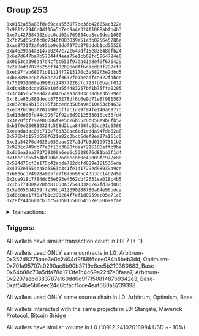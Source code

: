 ## Group 253

```0xf1b0d5cc6abe2fa491ec8a1c2039a261ff284fb0
0x0152a56a88fda69caa553977de36b42605ac322a
0x981fc2946c4df16a5b7ed9a4e3f4f1088abfb4b3
0xe7c427884902dac0ed03d769684ea8ce0dea1080
0x7b25d65c6fc0c7346f003039a51e3b025645286e
0xae873172afe85be9e2ddf973d879dddb1cd56526
0xa4629aa4a314700247c72c647df15e83648efb24
0x6e7d647ba7b5704444eee75e1cb62fc5864724e0
0x0053ca396aa7d4cfec653f97da41a8ef0f676429
0x2a0ad3787d5256f3482096adff6caed83f297cf3
0xeb97fab68071d81114f7913170c3a582f3e2dbd5
0xb088962c8b758ac27f3637fe1beadfca322fabee
0x751931600ad998b124877226dfc723fb6badf012
0xdca8bbdcda959a10fa554483257bf1b75ffa0205
0x3c14505c988d27504c6caa3d103c38d8e3b589ed
0xf8ca85b881decb8755278df6b6e9d71e8f981587
0x037c89ab162195f3bcedc350ba9a610e53cb4632
0xed87bb963f702a900bffac1ce9f94fe140a6877d
0xd18d006fd44c996f2f92e6d9212533018cc36fd4
0x3e20fbf797e00386f9e5c26b5520b058e9b8fb52
0xb1f0e230819324c598d2bca8458fc03ce91e6506
0xeaadadac0dc710e76b330ae6cd1edda94fde62a6
0x576b4b157d656f621e82c3bcb5def8ea27a161c0
0xc3b34276d4625e639eac927a1d7b3d01997311b2
0x923cc749db77e3f13b3690fdaaf215108affc9ba
0xdd6ea2ea773739209a6ee6c5328676d81ba3f1d4
0x36ec1e55f54bf90bd26d0ecd60e49009fc972e80
0x524d75cf3a175c42abda782dcfd889e181536ede
0x4392e3554ea5a5563c341fe141729ed98939a9ce
0x6806cd74928a9e5fe7f8756995c43b3dc14b2d9a
0x2ca918c7f84dc65e693e4362cbf2631ea018c4b5
0x1b577400a728bd81063a3754133a0247fd32d003
0x5a0050d4259ffe59bc412390288780a64e96bdca
0xd8c08a17f0a7b1c290264f7ef1d0959ec05a71c8
0x28f244b601cb3bc570b81650664552e56069efae
```
<details>
<summary>Transactions:</summary>

Hashes: 

Wallet: 0xf1b0d5cc6abe2fa491ec8a1c2039a261ff284fb0

       Hash: 0x924a51666be0f55bd7b1b1fae77b9d751a0bb465bf28d1840109a59d64269f4c
         - source chain: Arbitrum
         - destination chain: Optimism
         - project: Stargate
         - contract: 0x352d8275aae3e0c2404d9f68f6cee084b5beb3dd
         - value USD: 2796.649510345
       Hash: 0x821784b3782c16b779dc08a2ade53d5b675be43d517dc5b7aad5edcab25c89cf
         - source chain: Arbitrum
         - destination chain: Optimism
         - project: Stargate
         - contract: 0x352d8275aae3e0c2404d9f68f6cee084b5beb3dd
         - value USD: 3.680958611
       Hash: 0xe8ab1cfb8c218d4896165e610db583512f24f6e2528d7fa1323015911a19b3ea
         - source chain: Optimism
         - destination chain: Arbitrum
         - project: Stargate
         - contract: 0x701a95707a0290ac8b90b3719e8ee5b210360883
         - value USD: 2794.886917375
       Hash: 0x8f42ab91ba4cb85868f1b43e54b9d2145c072dea60546cc037af8701ca52975e
         - source chain: Base
         - destination chain: zkSync Era Mainnet
         - project: Maverick Protocol
         - contract: 0x64b88c73a5dfa78d1713fe1b4c69a22d7e0faaa7
       Hash: 0x04e99d125e0cd780573e55f85830178a734ba945a6fcf5daf5399f3e8e9e6777
         - source chain: Arbitrum
         - destination chain: Base
         - project: Stargate
         - contract: 0x352d8275aae3e0c2404d9f68f6cee084b5beb3dd
         - value USD: 2658.107218039
       Hash: 0xeb75806266202e15655c83d1cf037f30c99cf2be028c808a2809ced376939a2b
         - source chain: Arbitrum
         - destination chain: Avalanche
         - project: Bitcoin Bridge
         - contract: 0x2297aebd383787a160dd0d9f71508148769342e3
         - value USD: 0.08135237994
       Hash: 0x160399e6dccf9bb44738f127e9bb9a474c2f840082aa96404e081b0bde9f95a9
         - source chain: Base
         - destination chain: Arbitrum
         - project: Stargate
         - contract: 0xaf54be5b6eec24d6bfacf1cce4eaf680a8239398
         - value USD: 2658.83506344
Wallet: 0x0152a56a88fda69caa553977de36b42605ac322a

       Hash:0xe914894be4bf6998868a64f10722b98e2d84a097bd88e950d78d3e3f81fcfc6b
         - source chain: Arbitrum
         - destination chain: Optimism
         - project: Stargate
         - contract: 0x352d8275aae3e0c2404d9f68f6cee084b5beb3dd
         - value USD: 2794.698827515
       Hash:0x51a8c5fc9cebc432a8acfa927c0376e0fc36854009b327f67d1d0045abbe75c5
         - source chain: Arbitrum
         - destination chain: Optimism
         - project: Stargate
         - contract: 0x352d8275aae3e0c2404d9f68f6cee084b5beb3dd
         - value USD: 3.680958069
       Hash:0x8a833abc8cf011f1e400bebec57273716a26fd0c1bdcb72418cf5a9539525a23
         - source chain: Optimism
         - destination chain: Arbitrum
         - project: Stargate
         - contract: 0x701a95707a0290ac8b90b3719e8ee5b210360883
         - value USD: 2793.022009921
       Hash:0xd81c3dc2f669a94b7dff547865358909d7391968cc2349865d1b5ed1db78df93
         - source chain: Base
         - destination chain: zkSync Era Mainnet
         - project: Maverick Protocol
         - contract: 0x64b88c73a5dfa78d1713fe1b4c69a22d7e0faaa7
       Hash:0xcd8cf029aa3940f0c089f6d94c608a79b967b525031d88a1e544b17602643f78
         - source chain: Arbitrum
         - destination chain: Base
         - project: Stargate
         - contract: 0x352d8275aae3e0c2404d9f68f6cee084b5beb3dd
         - value USD: 2678.883688286
       Hash:0xeecc48ab1a2a700afeddf1b613dd23b511aa76a3fd63a6220871422b8d0650f5
         - source chain: Arbitrum
         - destination chain: Avalanche
         - project: Bitcoin Bridge
         - contract: 0x2297aebd383787a160dd0d9f71508148769342e3
         - value USD: 0.08135237994
       Hash:0x440c0ad426e9f6a9f8b69053178c384a82c1fab3d1137da5962ee8051c7a32a9
         - source chain: Base
         - destination chain: Arbitrum
         - project: Stargate
         - contract: 0xaf54be5b6eec24d6bfacf1cce4eaf680a8239398
         - value USD: 2679.592956497
Wallet: 0x981fc2946c4df16a5b7ed9a4e3f4f1088abfb4b3

       Hash:0x665df13f6fe28e7c5224ac213e6a545a329e9edcd0e8e5d0e405b7fdcad089ca
         - source chain: Arbitrum
         - destination chain: Optimism
         - project: Stargate
         - contract: 0x352d8275aae3e0c2404d9f68f6cee084b5beb3dd
         - value USD: 2796.629362431
       Hash:0x106236dc623f14a11d80bd654fe25a851e99d2d7383d3831e97ce2f0f9f8d5a1
         - source chain: Arbitrum
         - destination chain: Optimism
         - project: Stargate
         - contract: 0x352d8275aae3e0c2404d9f68f6cee084b5beb3dd
         - value USD: 3.680958679
       Hash:0xfdf852bcd29d7cf3755261b3b29f627aa6b5448f8b94b349c113a32e30d619c3
         - source chain: Optimism
         - destination chain: Arbitrum
         - project: Stargate
         - contract: 0x701a95707a0290ac8b90b3719e8ee5b210360883
         - value USD: 2794.86678246
       Hash:0x390cce3fad581ef9bcb83f8fbc4f5f80064b3aaf75da96749793837c6c9f12b4
         - source chain: Base
         - destination chain: zkSync Era Mainnet
         - project: Maverick Protocol
         - contract: 0x64b88c73a5dfa78d1713fe1b4c69a22d7e0faaa7
       Hash:0xf7968cbfe9d728ae58dd45de6cd70d2194762e5812b0d634ca666d4557bc4ad1
         - source chain: Arbitrum
         - destination chain: Base
         - project: Stargate
         - contract: 0x352d8275aae3e0c2404d9f68f6cee084b5beb3dd
         - value USD: 2689.922941203
       Hash:0x63db7e69e07ed59a35d092b034a58725d7a7a1ff53368969db7142f15de66ea3
         - source chain: Arbitrum
         - destination chain: Avalanche
         - project: Bitcoin Bridge
         - contract: 0x2297aebd383787a160dd0d9f71508148769342e3
         - value USD: 0.08135237994
       Hash:0x63f3ffea24108340af45feb945d409e384b848fee0420a90cd10f80c59b92089
         - source chain: Base
         - destination chain: Arbitrum
         - project: Stargate
         - contract: 0xaf54be5b6eec24d6bfacf1cce4eaf680a8239398
         - value USD: 2690.622286748
Wallet: 0xe7c427884902dac0ed03d769684ea8ce0dea1080

       Hash:0x3e32d2ec2914ffef3687ae840130a38dd1b606f298d4613c14430fd64df204de
         - source chain: Arbitrum
         - destination chain: Optimism
         - project: Stargate
         - contract: 0x352d8275aae3e0c2404d9f68f6cee084b5beb3dd
         - value USD: 2771.214012693
       Hash:0xf618414852a00830e54ba58d06e319fe485848545a634acfd51167251a9d60d1
         - source chain: Arbitrum
         - destination chain: Optimism
         - project: Stargate
         - contract: 0x352d8275aae3e0c2404d9f68f6cee084b5beb3dd
         - value USD: 3.680957126
       Hash:0x8b3f10e8c3e149a6bacbd667421ffbc1fd9f33a2240e3cad0ae99026f363752f
         - source chain: Optimism
         - destination chain: Arbitrum
         - project: Stargate
         - contract: 0x701a95707a0290ac8b90b3719e8ee5b210360883
         - value USD: 2769.467296867
       Hash:0x87ff9f68959a5bfe7e5017e098743f0c7cb6e52258f50569caf21fa028ff7fc7
         - source chain: Base
         - destination chain: zkSync Era Mainnet
         - project: Maverick Protocol
         - contract: 0x64b88c73a5dfa78d1713fe1b4c69a22d7e0faaa7
       Hash:0xb4ab4a568e375071d90d7177db1e350bee74aa0ec83bcbe5fd984844bb4d1b88
         - source chain: Arbitrum
         - destination chain: Base
         - project: Stargate
         - contract: 0x352d8275aae3e0c2404d9f68f6cee084b5beb3dd
         - value USD: 2647.723287994
       Hash:0x167852c7452458a6e28b582381b23cddf1fb69f33cf268ac53bb5cb4e910188e
         - source chain: Arbitrum
         - destination chain: Avalanche
         - project: Bitcoin Bridge
         - contract: 0x2297aebd383787a160dd0d9f71508148769342e3
         - value USD: 0.08135237994
       Hash:0x5c93a6ae790d46cec328316d78de0c7996b35645a4c9b5ef6b9a6f8ef5ae1270
         - source chain: Base
         - destination chain: Arbitrum
         - project: Stargate
         - contract: 0xaf54be5b6eec24d6bfacf1cce4eaf680a8239398
         - value USD: 2648.460463214
Wallet: 0x7b25d65c6fc0c7346f003039a51e3b025645286e

       Hash:0x15017288fd27e5b5c1068ad04999d81789acea4efdf60eac460750c4aae69cbb
         - source chain: Arbitrum
         - destination chain: Optimism
         - project: Stargate
         - contract: 0x352d8275aae3e0c2404d9f68f6cee084b5beb3dd
         - value USD: 2825.206041727
       Hash:0x342759aed71db5e48f2b798c54db6ed0a4aed99be0a1d00c5c6218e09d1ca3e5
         - source chain: Arbitrum
         - destination chain: Optimism
         - project: Stargate
         - contract: 0x352d8275aae3e0c2404d9f68f6cee084b5beb3dd
         - value USD: 3.680958543
       Hash:0x51ec5e934e0e83215652c881c109b5722845529caf71328189a0a301cea97b50
         - source chain: Optimism
         - destination chain: Arbitrum
         - project: Stargate
         - contract: 0x701a95707a0290ac8b90b3719e8ee5b210360883
         - value USD: 2823.510919119
       Hash:0xee2335034a31a58e9066e906a9f16fa6447f3dbf93486fedf5229a32e55c2182
         - source chain: Base
         - destination chain: zkSync Era Mainnet
         - project: Maverick Protocol
         - contract: 0x64b88c73a5dfa78d1713fe1b4c69a22d7e0faaa7
       Hash:0x4f70d7cd4d039a4be4012f06a83c65152343dab75e6de38e12241a192ecb8f5f
         - source chain: Arbitrum
         - destination chain: Base
         - project: Stargate
         - contract: 0x352d8275aae3e0c2404d9f68f6cee084b5beb3dd
         - value USD: 2548.257955572
       Hash:0xbf1da5b42da0db8134046b81f517769156b31e1f4ba5ad25e06aa9bf82c4c48d
         - source chain: Arbitrum
         - destination chain: Avalanche
         - project: Bitcoin Bridge
         - contract: 0x2297aebd383787a160dd0d9f71508148769342e3
         - value USD: 0.08135237994
       Hash:0x375f55d5533104e00370bbcf0966a39bb71f1446a77eb6d3739be92166bbf68a
         - source chain: Base
         - destination chain: Arbitrum
         - project: Stargate
         - contract: 0xaf54be5b6eec24d6bfacf1cce4eaf680a8239398
         - value USD: 2549.084903031
Wallet: 0xae873172afe85be9e2ddf973d879dddb1cd56526

       Hash:0x9d056b83f14e6c6b163049800608db00fec385f95a4c29e746799c17011c7f86
         - source chain: Arbitrum
         - destination chain: Optimism
         - project: Stargate
         - contract: 0x352d8275aae3e0c2404d9f68f6cee084b5beb3dd
         - value USD: 2793.487545821
       Hash:0x0f28f708b380114f8a017f5bb3cc5db9eb78f8e7e2ff323cd456dc7765aecfc9
         - source chain: Arbitrum
         - destination chain: Optimism
         - project: Stargate
         - contract: 0x352d8275aae3e0c2404d9f68f6cee084b5beb3dd
         - value USD: 3.685648856
       Hash:0x254d3fff0d2014a6c377e0d6179d8b67b5c8e5ba7f73f411c07c8bd9cbdb53d7
         - source chain: Optimism
         - destination chain: Arbitrum
         - project: Stargate
         - contract: 0x701a95707a0290ac8b90b3719e8ee5b210360883
         - value USD: 2791.727642706
       Hash:0x4ea948c257852542414b527528a7f4b78efb670d5f4a36995aa905c1a509465e
         - source chain: Base
         - destination chain: Ethereum
         - project: Maverick Protocol
         - contract: 0x64b88c73a5dfa78d1713fe1b4c69a22d7e0faaa7
       Hash:0xadd36220fbb6a7342975a5c3008fba98ba1b7ca5da92f8211f86ed3d1a84a323
         - source chain: Arbitrum
         - destination chain: Base
         - project: Stargate
         - contract: 0x352d8275aae3e0c2404d9f68f6cee084b5beb3dd
         - value USD: 2689.823061575
       Hash:0xa3d551816a94e820f8fc62858ff1f889ecb3ddae29d3b0a8743f77590d231648
         - source chain: Arbitrum
         - destination chain: Avalanche
         - project: Bitcoin Bridge
         - contract: 0x2297aebd383787a160dd0d9f71508148769342e3
         - value USD: 0.08135237994
       Hash:0x7fdea62c97bc498bfd6a663da175e4527ef74ea64358fe9e19ec8301d19b057a
         - source chain: Base
         - destination chain: Arbitrum
         - project: Stargate
         - contract: 0xaf54be5b6eec24d6bfacf1cce4eaf680a8239398
         - value USD: 2690.521906045
Wallet: 0xa4629aa4a314700247c72c647df15e83648efb24

       Hash:0x623aab17b27d40bcc67fe0d951c2ea2f12cea33a12abee480c17ab7d0c249ded
         - source chain: Arbitrum
         - destination chain: Optimism
         - project: Stargate
         - contract: 0x352d8275aae3e0c2404d9f68f6cee084b5beb3dd
         - value USD: 2793.495829375
       Hash:0x52b527c52669961bc4658c6ee3cd1178391b0290a6c0199bad0b5fce3540287b
         - source chain: Arbitrum
         - destination chain: Optimism
         - project: Stargate
         - contract: 0x352d8275aae3e0c2404d9f68f6cee084b5beb3dd
         - value USD: 3.685648856
       Hash:0x73d9dd0374293ec0c6bb268394250b529f6d6739cd4f6825f0d96a7719245995
         - source chain: Optimism
         - destination chain: Arbitrum
         - project: Stargate
         - contract: 0x701a95707a0290ac8b90b3719e8ee5b210360883
         - value USD: 2791.735926259
       Hash:0x9082fed03b7cb5a849fa53db7a20c8c49bea70159304d7ee3456389f33ae2dc6
         - source chain: Base
         - destination chain: zkSync Era Mainnet
         - project: Maverick Protocol
         - contract: 0x64b88c73a5dfa78d1713fe1b4c69a22d7e0faaa7
       Hash:0xffa0f02b49ff08c1d60f5679deea748768d6434079f9051b31dfec4d4f280574
         - source chain: Arbitrum
         - destination chain: Base
         - project: Stargate
         - contract: 0x352d8275aae3e0c2404d9f68f6cee084b5beb3dd
         - value USD: 2658.045279356
       Hash:0xd040994a9ea0547096f86e95bf3c6524004de9ecbf54ed25c8a490a636d969b9
         - source chain: Arbitrum
         - destination chain: Avalanche
         - project: Bitcoin Bridge
         - contract: 0x2297aebd383787a160dd0d9f71508148769342e3
         - value USD: 0.08135237994
       Hash:0xdcf6c71369c5dcb8dd827c5b1e836ba01141917dfe30934a38f0f5f127b1e709
         - source chain: Base
         - destination chain: Arbitrum
         - project: Stargate
         - contract: 0xaf54be5b6eec24d6bfacf1cce4eaf680a8239398
         - value USD: 2658.772768286
Wallet: 0x6e7d647ba7b5704444eee75e1cb62fc5864724e0

       Hash:0x98b1e6f7e7ef55cbd258ebbdb793f31557e3cebe5b122d8392081fd5de63aa03
         - source chain: Arbitrum
         - destination chain: Optimism
         - project: Stargate
         - contract: 0x352d8275aae3e0c2404d9f68f6cee084b5beb3dd
         - value USD: 2768.079179707
       Hash:0x6b9066779b19530a488402aba684683278defe3b6d306615bb3dcf29c0248a02
         - source chain: Arbitrum
         - destination chain: Optimism
         - project: Stargate
         - contract: 0x352d8275aae3e0c2404d9f68f6cee084b5beb3dd
         - value USD: 3.685648856
       Hash:0x4ab15c07112a2a35168e4863deec976d0e5e547a468f36d218cc798a77cd3718
         - source chain: Optimism
         - destination chain: Arbitrum
         - project: Stargate
         - contract: 0x701a95707a0290ac8b90b3719e8ee5b210360883
         - value USD: 2766.335284729
       Hash:0x545f50a3bb1fea0d7b63d7929404eff8f831225579d9659f9451374a01a47619
         - source chain: Base
         - destination chain: Ethereum
         - project: Maverick Protocol
         - contract: 0x64b88c73a5dfa78d1713fe1b4c69a22d7e0faaa7
       Hash:0x73f5afb0bce88184e3d4d7daaef4b174d224e1a08df8adc1483d3b7eb453e35c
         - source chain: Arbitrum
         - destination chain: Base
         - project: Stargate
         - contract: 0x352d8275aae3e0c2404d9f68f6cee084b5beb3dd
         - value USD: 2647.67376107
       Hash:0x54addb9ade121d2d582b8eca6d86b776301410b5e06974ae7f9dfd22e1998dbc
         - source chain: Arbitrum
         - destination chain: Avalanche
         - project: Bitcoin Bridge
         - contract: 0x2297aebd383787a160dd0d9f71508148769342e3
         - value USD: 0.08135237994
       Hash:0xf7b394e2dcb236a107326dc3f97527e414a48b74a540d6d1bb8aae026d37ef0e
         - source chain: Base
         - destination chain: Arbitrum
         - project: Stargate
         - contract: 0xaf54be5b6eec24d6bfacf1cce4eaf680a8239398
         - value USD: 2648.410569053
Wallet: 0x0053ca396aa7d4cfec653f97da41a8ef0f676429

       Hash:0x27faf5b22f009f019b73eb4b9d55398b5fc3b960eb4eb452b1ce29d251a8bc10
         - source chain: Arbitrum
         - destination chain: Optimism
         - project: Stargate
         - contract: 0x352d8275aae3e0c2404d9f68f6cee084b5beb3dd
         - value USD: 2789.934753369
       Hash:0xde8e79836bd22543678897524d176a4df64901bba3405c7d75c1691bd2a14515
         - source chain: Arbitrum
         - destination chain: Optimism
         - project: Stargate
         - contract: 0x352d8275aae3e0c2404d9f68f6cee084b5beb3dd
         - value USD: 3.685648856
       Hash:0x4e7b0dd29223c306155fa8b19ea2ed26dbcbb2eab69c18857346fb750e6fc5f8
         - source chain: Optimism
         - destination chain: Arbitrum
         - project: Stargate
         - contract: 0x701a95707a0290ac8b90b3719e8ee5b210360883
         - value USD: 2788.177094133
       Hash:0xb09c14cc89718f1c08e3701e859074e2e34abaa70116c3a3ea7c6a4c27751dd7
         - source chain: Base
         - destination chain: Ethereum
         - project: Maverick Protocol
         - contract: 0x64b88c73a5dfa78d1713fe1b4c69a22d7e0faaa7
       Hash:0x8d14dfa44f437c06c86c8b189e1167eea6bd5d4675b11c7c9012afd709f42f3b
         - source chain: Arbitrum
         - destination chain: Base
         - project: Stargate
         - contract: 0x352d8275aae3e0c2404d9f68f6cee084b5beb3dd
         - value USD: 2678.797007162
       Hash:0x0243851f76581353a6f9bf5d74eb8a7c7e7f585bb78343646cfa0b4963214694
         - source chain: Arbitrum
         - destination chain: Avalanche
         - project: Bitcoin Bridge
         - contract: 0x2297aebd383787a160dd0d9f71508148769342e3
         - value USD: 0.08135237994
       Hash:0xfa1a8fc2aa600d1bd928a898981b8cad002e02082ae8b89e352badbbf1d69f39
         - source chain: Base
         - destination chain: Arbitrum
         - project: Stargate
         - contract: 0xaf54be5b6eec24d6bfacf1cce4eaf680a8239398
         - value USD: 2679.505851351
Wallet: 0x2a0ad3787d5256f3482096adff6caed83f297cf3

       Hash:0x5a49aa91ca373d8fab777e89f011951996ffaf51358224a0a1dd1d568e9319a6
         - source chain: Arbitrum
         - destination chain: Optimism
         - project: Stargate
         - contract: 0x352d8275aae3e0c2404d9f68f6cee084b5beb3dd
         - value USD: 2820.368943518
       Hash:0x26572f2c81166f02fd8f08ef7ef60cc813b03eff854ec15cfde16556745078cf
         - source chain: Arbitrum
         - destination chain: Optimism
         - project: Stargate
         - contract: 0x352d8275aae3e0c2404d9f68f6cee084b5beb3dd
         - value USD: 3.685648856
       Hash:0xf0958a7fb6e10f71bd6a83a949138bee58ce2d981b2bac62d993d8d36ca58376
         - source chain: Optimism
         - destination chain: Arbitrum
         - project: Stargate
         - contract: 0x701a95707a0290ac8b90b3719e8ee5b210360883
         - value USD: 2818.676722753
       Hash:0x3896969a79ab5e5b65f62b3b7fc0d195dbe814da778597da1d7cb92777c550f4
         - source chain: Base
         - destination chain: zkSync Era Mainnet
         - project: Maverick Protocol
         - contract: 0x64b88c73a5dfa78d1713fe1b4c69a22d7e0faaa7
       Hash:0xb14efbcbf0dfeebc3ee47a965cd64687c907e3f66ed46572be747e6c32c9763e
         - source chain: Arbitrum
         - destination chain: Base
         - project: Stargate
         - contract: 0x352d8275aae3e0c2404d9f68f6cee084b5beb3dd
         - value USD: 2548.327719668
       Hash:0xaa957a3664ce814872c5ff34b8318949410fa1c4e0d8fcce535a0833fff9c712
         - source chain: Arbitrum
         - destination chain: Avalanche
         - project: Bitcoin Bridge
         - contract: 0x2297aebd383787a160dd0d9f71508148769342e3
         - value USD: 0.08135237994
       Hash:0x80c8100e3fa22a2e3da96737b1ea5ccf86fe83599c6895d5dd5a989892a87af4
         - source chain: Base
         - destination chain: Arbitrum
         - project: Stargate
         - contract: 0xaf54be5b6eec24d6bfacf1cce4eaf680a8239398
         - value USD: 2549.154178685
Wallet: 0xeb97fab68071d81114f7913170c3a582f3e2dbd5

       Hash:0x62a3a3f2d66df7c69819457c63f3b2760fb5af789852ef3a528afc74d32ccf1c
         - source chain: Arbitrum
         - destination chain: Optimism
         - project: Stargate
         - contract: 0x352d8275aae3e0c2404d9f68f6cee084b5beb3dd
         - value USD: 2789.893898572
       Hash:0xee016053e8f404794b46ae91016af1de5c9fcb8b5e55d5d8d81bdb2687086de1
         - source chain: Arbitrum
         - destination chain: Optimism
         - project: Stargate
         - contract: 0x352d8275aae3e0c2404d9f68f6cee084b5beb3dd
         - value USD: 3.685272233
       Hash:0xa6346d816d10fcb01df03e7375c4a588142a477efe57648493b2c5384e8bd746
         - source chain: Optimism
         - destination chain: Arbitrum
         - project: Stargate
         - contract: 0x701a95707a0290ac8b90b3719e8ee5b210360883
         - value USD: 2788.219962822
       Hash:0xd88441883c9cef59970381d905b702f9e54db28d8c80bd6c4d398f14d3e81672
         - source chain: Base
         - destination chain: zkSync Era Mainnet
         - project: Maverick Protocol
         - contract: 0x64b88c73a5dfa78d1713fe1b4c69a22d7e0faaa7
       Hash:0xaa6a8aae2270eed7be4cd6635e8b0aa5ae79966d48ed1f4f5e71e1e2cd5bebc9
         - source chain: Arbitrum
         - destination chain: Base
         - project: Stargate
         - contract: 0x352d8275aae3e0c2404d9f68f6cee084b5beb3dd
         - value USD: 2657.983003354
       Hash:0x02f5f0a32e1e143202acfa445e9583aff28075c57058ac9b7b635271a41d5531
         - source chain: Arbitrum
         - destination chain: Avalanche
         - project: Bitcoin Bridge
         - contract: 0x2297aebd383787a160dd0d9f71508148769342e3
         - value USD: 0.08135237994
       Hash:0xde58df5a29946f86b400d61043add9af3ee483b91c78e9acc401f389b398968c
         - source chain: Base
         - destination chain: Arbitrum
         - project: Stargate
         - contract: 0xaf54be5b6eec24d6bfacf1cce4eaf680a8239398
         - value USD: 2658.709252345
Wallet: 0xb088962c8b758ac27f3637fe1beadfca322fabee

       Hash:0x0c247ecce6f24a2e013a839500127d49406c90cf8dd976bccaf1d3466e0fba5d
         - source chain: Arbitrum
         - destination chain: Optimism
         - project: Stargate
         - contract: 0x352d8275aae3e0c2404d9f68f6cee084b5beb3dd
         - value USD: 2786.327400859
       Hash:0x52798bac0b14815ab0c598dfba2ddb84521ef4c408a2c4241b503bd2313c2f0c
         - source chain: Arbitrum
         - destination chain: Optimism
         - project: Stargate
         - contract: 0x352d8275aae3e0c2404d9f68f6cee084b5beb3dd
         - value USD: 3.685222933
       Hash:0x0694e86b15a16fc734aad79df8c78cec3fea9325fc4d2a4dd97a06dd891a6a97
         - source chain: Optimism
         - destination chain: Arbitrum
         - project: Stargate
         - contract: 0x701a95707a0290ac8b90b3719e8ee5b210360883
         - value USD: 2784.655605993
       Hash:0x6a403976a813123e3ff5c827e4837925bb12ea2305b8303e3ee34c3739582b71
         - source chain: Base
         - destination chain: zkSync Era Mainnet
         - project: Maverick Protocol
         - contract: 0x64b88c73a5dfa78d1713fe1b4c69a22d7e0faaa7
       Hash:0x55cb0cf15d8ef78251c9f5665013a819479f62f449f10491837db19a3430e57f
         - source chain: Arbitrum
         - destination chain: Base
         - project: Stargate
         - contract: 0x352d8275aae3e0c2404d9f68f6cee084b5beb3dd
         - value USD: 2678.70992766
       Hash:0x0e45899ed1e5badbe0d9f3f419adb961565027e288f6718d6e8ca79d728e5553
         - source chain: Arbitrum
         - destination chain: Avalanche
         - project: Bitcoin Bridge
         - contract: 0x2297aebd383787a160dd0d9f71508148769342e3
         - value USD: 0.08135237994
       Hash:0xbf09b5c0d47a7a848ed2b3d3427d33dd6d1f4ae6b819d205e30414a7cddd1509
         - source chain: Base
         - destination chain: Arbitrum
         - project: Stargate
         - contract: 0xaf54be5b6eec24d6bfacf1cce4eaf680a8239398
         - value USD: 2679.417554437
Wallet: 0x751931600ad998b124877226dfc723fb6badf012

       Hash:0xb9ffa427d57b84dca33a7a62ac6340cc2c242808c3d1d4a169b91735a62847f6
         - source chain: Arbitrum
         - destination chain: Optimism
         - project: Stargate
         - contract: 0x352d8275aae3e0c2404d9f68f6cee084b5beb3dd
         - value USD: 2815.106497241
       Hash:0x3a0ff14ea93e1564aea213a533beca657aeeb66f7c0df51d9256d6c96b1e6db8
         - source chain: Arbitrum
         - destination chain: Optimism
         - project: Stargate
         - contract: 0x352d8275aae3e0c2404d9f68f6cee084b5beb3dd
         - value USD: 3.685316548
       Hash:0x1a7979a8cd117f3324a0e9f960eadcceba3bef3c294f0ef44faa7320cd3c5c66
         - source chain: Optimism
         - destination chain: Arbitrum
         - project: Stargate
         - contract: 0x701a95707a0290ac8b90b3719e8ee5b210360883
         - value USD: 2813.332019911
       Hash:0x4b637ffd7ce3915b496a40d4800fe1294420f602e31ff47ea414f7ac4b1f0230
         - source chain: Base
         - destination chain: zkSync Era Mainnet
         - project: Maverick Protocol
         - contract: 0x64b88c73a5dfa78d1713fe1b4c69a22d7e0faaa7
       Hash:0x7e78273c93950fcdc3f4c59b9fe31eb86dc3d27ed9346c168bcd656dff1c7675
         - source chain: Arbitrum
         - destination chain: Base
         - project: Stargate
         - contract: 0x352d8275aae3e0c2404d9f68f6cee084b5beb3dd
         - value USD: 2548.396974282
       Hash:0x4c1e67eca1002cdc613ce13f4d55fe875b1e7ce7f6f62f8f0448c8b58bdc40bb
         - source chain: Arbitrum
         - destination chain: Avalanche
         - project: Bitcoin Bridge
         - contract: 0x2297aebd383787a160dd0d9f71508148769342e3
         - value USD: 0.08135237994
       Hash:0x130e127c7cac54c6929a66d3c2f836b3abe03206519c4f8e85743a694e8a6084
         - source chain: Base
         - destination chain: Arbitrum
         - project: Stargate
         - contract: 0xaf54be5b6eec24d6bfacf1cce4eaf680a8239398
         - value USD: 2549.222088458
Wallet: 0xdca8bbdcda959a10fa554483257bf1b75ffa0205

       Hash:0xc7511a8655f3cd24a125de188dbfe6d43b7042ed7510b3bce2b4c61c044f69ca
         - source chain: Arbitrum
         - destination chain: Optimism
         - project: Stargate
         - contract: 0x352d8275aae3e0c2404d9f68f6cee084b5beb3dd
         - value USD: 2789.895658477
       Hash:0x3658720114c63508abe3227a2a96eed724d7953481d460f75096d64e6058c998
         - source chain: Arbitrum
         - destination chain: Optimism
         - project: Stargate
         - contract: 0x352d8275aae3e0c2404d9f68f6cee084b5beb3dd
         - value USD: 3.685222865
       Hash:0x865dd45946b039b366b7071f688cef0d2c8f5a275dbc2f320ef69198faebf316
         - source chain: Optimism
         - destination chain: Arbitrum
         - project: Stargate
         - contract: 0x701a95707a0290ac8b90b3719e8ee5b210360883
         - value USD: 2788.137155286
       Hash:0xec75f4f66500497d29b1eb509ebe5ffe857fb3357e06df4c96ae63d84be12700
         - source chain: Base
         - destination chain: zkSync Era Mainnet
         - project: Maverick Protocol
         - contract: 0x64b88c73a5dfa78d1713fe1b4c69a22d7e0faaa7
       Hash:0x921a230c1b51ad3a007d141998c7d6f33438db6d6d6e01c316d19d8391f47ab7
         - source chain: Arbitrum
         - destination chain: Base
         - project: Stargate
         - contract: 0x352d8275aae3e0c2404d9f68f6cee084b5beb3dd
         - value USD: 2689.722710499
       Hash:0x8e3cd56b32c8645ec829d47476f7bdff5d429618ab753f44be5d5efc6f835474
         - source chain: Arbitrum
         - destination chain: Avalanche
         - project: Bitcoin Bridge
         - contract: 0x2297aebd383787a160dd0d9f71508148769342e3
         - value USD: 0.08135237994
       Hash:0xa3f6eca0cc580baa55f03ff550887b8882fb252bbbd0582e3b20b41356ffda6d
         - source chain: Base
         - destination chain: Arbitrum
         - project: Stargate
         - contract: 0xaf54be5b6eec24d6bfacf1cce4eaf680a8239398
         - value USD: 2690.420347582
Wallet: 0x3c14505c988d27504c6caa3d103c38d8e3b589ed

       Hash:0x542fa6b8dedfd876ee89628611deaa6c00ace128d822fca90d18f78c0f4e5c52
         - source chain: Arbitrum
         - destination chain: Optimism
         - project: Stargate
         - contract: 0x352d8275aae3e0c2404d9f68f6cee084b5beb3dd
         - value USD: 2764.480164747
       Hash:0x47fbefd4394766c84010f65da3d408ae4444f069cc13d622f670ac97dac7ab63
         - source chain: Arbitrum
         - destination chain: Optimism
         - project: Stargate
         - contract: 0x352d8275aae3e0c2404d9f68f6cee084b5beb3dd
         - value USD: 3.685272166
       Hash:0x4aea5e8c8d6c27cba1aed82a4167d65e82694ffc097fa58d86f018bac724f975
         - source chain: Optimism
         - destination chain: Arbitrum
         - project: Stargate
         - contract: 0x701a95707a0290ac8b90b3719e8ee5b210360883
         - value USD: 2762.737681693
       Hash:0x9e1a27be439653f579cc70b5fbdecf0a43295b206dcb9beb368a0557a63e63fb
         - source chain: Base
         - destination chain: zkSync Era Mainnet
         - project: Maverick Protocol
         - contract: 0x64b88c73a5dfa78d1713fe1b4c69a22d7e0faaa7
       Hash:0x9446a5babdf8cb6a4fdd13a5b99e1f0733d785bfa7e5e49760aedcc85abc0430
         - source chain: Arbitrum
         - destination chain: Base
         - project: Stargate
         - contract: 0x352d8275aae3e0c2404d9f68f6cee084b5beb3dd
         - value USD: 2650.682871992
       Hash:0xe003d60e1f3748d13e2fa24462ac10b7888765550073fed249c9b6c71172f342
         - source chain: Arbitrum
         - destination chain: Avalanche
         - project: Bitcoin Bridge
         - contract: 0x2297aebd383787a160dd0d9f71508148769342e3
         - value USD: 0.08135237994
       Hash:0xf34653fd5bef7fccc1739f57ed055651d3f5af9be23410140e591f8217a0f62a
         - source chain: Base
         - destination chain: Arbitrum
         - project: Stargate
         - contract: 0xaf54be5b6eec24d6bfacf1cce4eaf680a8239398
         - value USD: 2651.41566807
Wallet: 0xf8ca85b881decb8755278df6b6e9d71e8f981587

       Hash:0xb975e1d4ecfa1e1839ecc6a7179cca3342d8e211ee3b3088ac61144c59128afd
         - source chain: Arbitrum
         - destination chain: Optimism
         - project: Stargate
         - contract: 0x352d8275aae3e0c2404d9f68f6cee084b5beb3dd
         - value USD: 2787.264211351
       Hash:0x040ced4c42555f962648966b073b22e3bf1f75e2b6e17276792ccc15cc6c72c5
         - source chain: Arbitrum
         - destination chain: Optimism
         - project: Stargate
         - contract: 0x352d8275aae3e0c2404d9f68f6cee084b5beb3dd
         - value USD: 3.684088821
       Hash:0x190e5d811754e247e3fe3754a21e75ba828f094211631ef0df83c9e8bb5f67b2
         - source chain: Optimism
         - destination chain: Arbitrum
         - project: Stargate
         - contract: 0x701a95707a0290ac8b90b3719e8ee5b210360883
         - value USD: 2785.591853516
       Hash:0xd4ff927485b2cb3814375ea3764148902b8a481ac3a2aa59edb2f0c243ce6b90
         - source chain: Base
         - destination chain: zkSync Era Mainnet
         - project: Maverick Protocol
         - contract: 0x64b88c73a5dfa78d1713fe1b4c69a22d7e0faaa7
       Hash:0x1a47cf4070e87dd643ccdd77b1a973847b4d87943d3585c5ad619fc0fc173847
         - source chain: Arbitrum
         - destination chain: Base
         - project: Stargate
         - contract: 0x352d8275aae3e0c2404d9f68f6cee084b5beb3dd
         - value USD: 2689.621181307
       Hash:0x6b959bb35fa400ed3a6fe9780caf64645fb5053ac51905790fa768febdc6b65e
         - source chain: Arbitrum
         - destination chain: Avalanche
         - project: Bitcoin Bridge
         - contract: 0x2297aebd383787a160dd0d9f71508148769342e3
         - value USD: 0.08135237994
       Hash:0xa6e9f046251063a8dabb625cdd23b4534c5d2a6c4428405a5bdaa00eae3ae588
         - source chain: Base
         - destination chain: Arbitrum
         - project: Stargate
         - contract: 0xaf54be5b6eec24d6bfacf1cce4eaf680a8239398
         - value USD: 2690.336794726
Wallet: 0x037c89ab162195f3bcedc350ba9a610e53cb4632

       Hash:0xd0ca65d0a63d49c4405d4805613b298c70bf9a0d7b60bb10ffbd0c3fd2a5fdb4
         - source chain: Arbitrum
         - destination chain: Optimism
         - project: Stargate
         - contract: 0x352d8275aae3e0c2404d9f68f6cee084b5beb3dd
         - value USD: 2785.663665644
       Hash:0x2e19408b8c0edc83db6bd202d8ac7b8621cad5890cb353dc2e7ce3ce908a4b51
         - source chain: Arbitrum
         - destination chain: Optimism
         - project: Stargate
         - contract: 0x352d8275aae3e0c2404d9f68f6cee084b5beb3dd
         - value USD: 3.684088753
       Hash:0xf7b1caa894d598ad52761df0fdde3a139287dfc33466f30f8f44003658f53ff2
         - source chain: Optimism
         - destination chain: Arbitrum
         - project: Stargate
         - contract: 0x701a95707a0290ac8b90b3719e8ee5b210360883
         - value USD: 2783.992268757
       Hash:0x40dd4979cc0e6b6573a303ac6cb28a9d960b9f1eb294d4e20c25c211a85349eb
         - source chain: Base
         - destination chain: zkSync Era Mainnet
         - project: Maverick Protocol
         - contract: 0x64b88c73a5dfa78d1713fe1b4c69a22d7e0faaa7
       Hash:0x8a8cfb51e2b376b0a204c76efbf78cb57980dafe410060e008f81424723c440f
         - source chain: Arbitrum
         - destination chain: Base
         - project: Stargate
         - contract: 0x352d8275aae3e0c2404d9f68f6cee084b5beb3dd
         - value USD: 2657.919506195
       Hash:0x60dc818d65e2e56558da672aa5baba6ef8e9c1d1f20a069cacaeeced0cb5d159
         - source chain: Arbitrum
         - destination chain: Avalanche
         - project: Bitcoin Bridge
         - contract: 0x2297aebd383787a160dd0d9f71508148769342e3
         - value USD: 0.08135237994
       Hash:0xd747ac9eadb7c7337390dbff3ff4be41539b089cb1fef44ac4ee085d38f6e4b8
         - source chain: Base
         - destination chain: Arbitrum
         - project: Stargate
         - contract: 0xaf54be5b6eec24d6bfacf1cce4eaf680a8239398
         - value USD: 2658.663514864
Wallet: 0xed87bb963f702a900bffac1ce9f94fe140a6877d

       Hash:0xe0dc86abd54d348c6fd40c589a43b0f7128196f2d8f4bc8defa5382968bd3846
         - source chain: Arbitrum
         - destination chain: Optimism
         - project: Stargate
         - contract: 0x352d8275aae3e0c2404d9f68f6cee084b5beb3dd
         - value USD: 2761.84243196
       Hash:0x113b082848422ccb0f964dc38b86d5121ea09833904020167c610b3642e9a1fa
         - source chain: Arbitrum
         - destination chain: Optimism
         - project: Stargate
         - contract: 0x352d8275aae3e0c2404d9f68f6cee084b5beb3dd
         - value USD: 3.684088618
       Hash:0x3c82b3e886ab72dac2fda267b1855faf7ec229c394cc65b93752f6747419eab4
         - source chain: Optimism
         - destination chain: Arbitrum
         - project: Stargate
         - contract: 0x701a95707a0290ac8b90b3719e8ee5b210360883
         - value USD: 2760.185327302
       Hash:0x06c88f33c14815c3a28d6672e897ed25a98fb9af743747e10674363f37471437
         - source chain: Base
         - destination chain: zkSync Era Mainnet
         - project: Maverick Protocol
         - contract: 0x64b88c73a5dfa78d1713fe1b4c69a22d7e0faaa7
       Hash:0x37f0dac59faf378dfa09f6f922622d3298d3954a708971148af50b58a8cc47d4
         - source chain: Arbitrum
         - destination chain: Base
         - project: Stargate
         - contract: 0x352d8275aae3e0c2404d9f68f6cee084b5beb3dd
         - value USD: 2650.628088088
       Hash:0xb0fed059d2e4ad06d3978dfb974033eec8e277a28c52e36516fc3f5e19b1baac
         - source chain: Arbitrum
         - destination chain: Avalanche
         - project: Bitcoin Bridge
         - contract: 0x2297aebd383787a160dd0d9f71508148769342e3
         - value USD: 0.08135237994
       Hash:0xcfab38dd49ad31a2f4ba1946d897de0cfb1ab2108541e2085d2aa3052599987e
         - source chain: Base
         - destination chain: Arbitrum
         - project: Stargate
         - contract: 0xaf54be5b6eec24d6bfacf1cce4eaf680a8239398
         - value USD: 2651.378634199
Wallet: 0xd18d006fd44c996f2f92e6d9212533018cc36fd4

       Hash:0x4f5eea658f1073d04da1b024e9c8fce423fed9ca5f918b19cb00a2ba001d2044
         - source chain: Arbitrum
         - destination chain: Optimism
         - project: Stargate
         - contract: 0x352d8275aae3e0c2404d9f68f6cee084b5beb3dd
         - value USD: 2782.061623847
       Hash:0x5ae47be9ef61b965b6ebc7b8fc5e4896408b6f1925dabfef8e95268dd3648f51
         - source chain: Arbitrum
         - destination chain: Optimism
         - project: Stargate
         - contract: 0x352d8275aae3e0c2404d9f68f6cee084b5beb3dd
         - value USD: 3.684088686
       Hash:0x6d0bd49db3953af21c6fdede873a878b9d6d45c2b9f2d2a579b4344be1948ad9
         - source chain: Optimism
         - destination chain: Arbitrum
         - project: Stargate
         - contract: 0x701a95707a0290ac8b90b3719e8ee5b210360883
         - value USD: 2780.392387843
       Hash:0xd59b90c8d8b68594c25325f0723144d05a02663b4393245970414f74a1833c15
         - source chain: Base
         - destination chain: zkSync Era Mainnet
         - project: Maverick Protocol
         - contract: 0x64b88c73a5dfa78d1713fe1b4c69a22d7e0faaa7
       Hash:0x08337126cda3d0a62e29bf1616ced4082ab64c9d30e782bef5bc30ea78bca7c9
         - source chain: Arbitrum
         - destination chain: Base
         - project: Stargate
         - contract: 0x352d8275aae3e0c2404d9f68f6cee084b5beb3dd
         - value USD: 2678.621656029
       Hash:0xda646f00b909307934ec55cb465a259b6108873c87836c917bf8782a1c488c90
         - source chain: Arbitrum
         - destination chain: Avalanche
         - project: Bitcoin Bridge
         - contract: 0x2297aebd383787a160dd0d9f71508148769342e3
         - value USD: 0.08135237994
       Hash:0xf6ac496f2ed42c0c0b16af297a62c5eab63561aa4c9e8196a25a825efacb3921
         - source chain: Base
         - destination chain: Arbitrum
         - project: Stargate
         - contract: 0xaf54be5b6eec24d6bfacf1cce4eaf680a8239398
         - value USD: 2679.347247118
Wallet: 0x3e20fbf797e00386f9e5c26b5520b058e9b8fb52

       Hash:0x6dcef8630ecd5b76bfccdf8a4a9a08df755c20260a656a513ad716e6c500600b
         - source chain: Arbitrum
         - destination chain: Optimism
         - project: Stargate
         - contract: 0x352d8275aae3e0c2404d9f68f6cee084b5beb3dd
         - value USD: 2812.38964072
       Hash:0xda9c9be134f0158fa131b2302b1ba1852244d1ae3b5fc54b8eed94e013b15f3b
         - source chain: Arbitrum
         - destination chain: Optimism
         - project: Stargate
         - contract: 0x352d8275aae3e0c2404d9f68f6cee084b5beb3dd
         - value USD: 3.684187197
       Hash:0x4bb5c4d067046da93f075540237730dabf9145e1286fe74eeac5fa5c10f545a8
         - source chain: Optimism
         - destination chain: Arbitrum
         - project: Stargate
         - contract: 0x701a95707a0290ac8b90b3719e8ee5b210360883
         - value USD: 2810.702207697
       Hash:0x306cb1d4ec47633799109552d4490ffddb88b6ea0de32ed72e38943cb48f2179
         - source chain: Base
         - destination chain: Ethereum
         - project: Maverick Protocol
         - contract: 0x64b88c73a5dfa78d1713fe1b4c69a22d7e0faaa7
       Hash:0x418b56fab774c81d321dbb0bba9e7e94ab620a7ed67520b167d234fec3a2dd64
         - source chain: Arbitrum
         - destination chain: Base
         - project: Stargate
         - contract: 0x352d8275aae3e0c2404d9f68f6cee084b5beb3dd
         - value USD: 2548.464864604
       Hash:0x8d777d5e6e8e99b5f77b9d44a60dfe1c94fa5734354060a28caf1219fbc476fd
         - source chain: Arbitrum
         - destination chain: Avalanche
         - project: Bitcoin Bridge
         - contract: 0x2297aebd383787a160dd0d9f71508148769342e3
         - value USD: 0.08135237994
       Hash:0xb10d609f2dd9a4a5dabd758f7ec288b1d959c6e6814d8348ac0b4cfc6eed9ebd
         - source chain: Base
         - destination chain: Arbitrum
         - project: Stargate
         - contract: 0xaf54be5b6eec24d6bfacf1cce4eaf680a8239398
         - value USD: 2549.30760558
Wallet: 0xb1f0e230819324c598d2bca8458fc03ce91e6506

       Hash:0x1b1ac453c799c94534fe9fbe3d6b178b33594d73c7f617fcc85b74e92cee8c62
         - source chain: Arbitrum
         - destination chain: Optimism
         - project: Stargate
         - contract: 0x352d8275aae3e0c2404d9f68f6cee084b5beb3dd
         - value USD: 2777.530055165
       Hash:0x6f0a3b63f2efa831bcf2b339ae873823b0622e73d75032fd6072c18a4cab5a5c
         - source chain: Arbitrum
         - destination chain: Optimism
         - project: Stargate
         - contract: 0x352d8275aae3e0c2404d9f68f6cee084b5beb3dd
         - value USD: 3.68313473
       Hash:0x382e7d998c450ef793c355ff37ad4816bcd6f543eb640cbb6877e28c7cfc50b8
         - source chain: Optimism
         - destination chain: Arbitrum
         - project: Stargate
         - contract: 0x701a95707a0290ac8b90b3719e8ee5b210360883
         - value USD: 2775.778037625
       Hash:0xd83c80547bf25c3fbd65d30880dc5e4d746efefff76428c6ca9cd39b88255fb2
         - source chain: Base
         - destination chain: Ethereum
         - project: Maverick Protocol
         - contract: 0x64b88c73a5dfa78d1713fe1b4c69a22d7e0faaa7
       Hash:0x47d44c6137bec4b3cc7ab612eb727a0f65feed699065e6929c85b2ddbd3c64cb
         - source chain: Arbitrum
         - destination chain: Base
         - project: Stargate
         - contract: 0x352d8275aae3e0c2404d9f68f6cee084b5beb3dd
         - value USD: 2678.551369437
       Hash:0x22a81d6e8c5c92c6de9d50e2f74efb68d2e04f86ee78ef7f01bbc2bd1b71819e
         - source chain: Arbitrum
         - destination chain: Avalanche
         - project: Bitcoin Bridge
         - contract: 0x2297aebd383787a160dd0d9f71508148769342e3
         - value USD: 0.08135237994
       Hash:0xd9f8144d88c07405b9870ad4e780e749a89e1a910a5fbb1b6ef858e7a01de98f
         - source chain: Base
         - destination chain: Arbitrum
         - project: Stargate
         - contract: 0xaf54be5b6eec24d6bfacf1cce4eaf680a8239398
         - value USD: 2679.275143642
Wallet: 0xeaadadac0dc710e76b330ae6cd1edda94fde62a6

       Hash:0xd30b7f421ef52ff42aeabb6f4519b82c8b3a9f3afbc5a2dc283fbd6b9c36859b
         - source chain: Arbitrum
         - destination chain: Optimism
         - project: Stargate
         - contract: 0x352d8275aae3e0c2404d9f68f6cee084b5beb3dd
         - value USD: 2781.116268816
       Hash:0x99900b04afea3646cd0f3b7cf14f1232ea819e3589f65ae2b64f1454eb5764d9
         - source chain: Arbitrum
         - destination chain: Optimism
         - project: Stargate
         - contract: 0x352d8275aae3e0c2404d9f68f6cee084b5beb3dd
         - value USD: 3.683134866
       Hash:0x9ce3bd7d72a71746d73276a7d23dd6048fba7b28bb40ac83cb1424942ceac703
         - source chain: Optimism
         - destination chain: Arbitrum
         - project: Stargate
         - contract: 0x701a95707a0290ac8b90b3719e8ee5b210360883
         - value USD: 2779.361990397
       Hash:0xe62f6e9df6f21ba0f4dc70d2cd660af8f2f8e8471eec3a0af654adf2f4e474b5
         - source chain: Base
         - destination chain: Ethereum
         - project: Maverick Protocol
         - contract: 0x64b88c73a5dfa78d1713fe1b4c69a22d7e0faaa7
       Hash:0x6a80f82e93498131b81db47f2b43f060a20c01eb20423e8a64fa8e7218908082
         - source chain: Arbitrum
         - destination chain: Base
         - project: Stargate
         - contract: 0x352d8275aae3e0c2404d9f68f6cee084b5beb3dd
         - value USD: 2657.873782875
       Hash:0x00538f4ad22c577c48b3627957f441174b1c93b63f33dbfa709f32624441049f
         - source chain: Arbitrum
         - destination chain: Avalanche
         - project: Bitcoin Bridge
         - contract: 0x2297aebd383787a160dd0d9f71508148769342e3
         - value USD: 0.08135237994
       Hash:0x3b348c6b1082847fe971480c9e16e6322ffd6cfb1f38cce6ca3b5fab92309b22
         - source chain: Base
         - destination chain: Arbitrum
         - project: Stargate
         - contract: 0xaf54be5b6eec24d6bfacf1cce4eaf680a8239398
         - value USD: 2658.616044266
Wallet: 0x576b4b157d656f621e82c3bcb5def8ea27a161c0

       Hash:0xfb139e4f66a9b779d9a6eed104df0cff219e416732c9cd43d46d631ae6744ff7
         - source chain: Arbitrum
         - destination chain: Optimism
         - project: Stargate
         - contract: 0x352d8275aae3e0c2404d9f68f6cee084b5beb3dd
         - value USD: 2782.704224201
       Hash:0x422ee3414aa1bd09ff12cc294ae28a78ec838ff8717feff1a05402786cc667c2
         - source chain: Arbitrum
         - destination chain: Optimism
         - project: Stargate
         - contract: 0x352d8275aae3e0c2404d9f68f6cee084b5beb3dd
         - value USD: 3.683134798
       Hash:0xac9bb34016d0e081ac2e40c09373cc1c45cf62652586d3580773512df28d3aa9
         - source chain: Optimism
         - destination chain: Arbitrum
         - project: Stargate
         - contract: 0x701a95707a0290ac8b90b3719e8ee5b210360883
         - value USD: 2780.948943837
       Hash:0x32483b1a20a1094e784804ae910825af7db75d27c1d997f2b2913feac1a1721f
         - source chain: Base
         - destination chain: Ethereum
         - project: Maverick Protocol
         - contract: 0x64b88c73a5dfa78d1713fe1b4c69a22d7e0faaa7
       Hash:0xf198f1df5873a44ebf4a8e2d9811b2233c4876f9e593deec99fbb7a34e114f7a
         - source chain: Arbitrum
         - destination chain: Base
         - project: Stargate
         - contract: 0x352d8275aae3e0c2404d9f68f6cee084b5beb3dd
         - value USD: 2689.53765317
       Hash:0x1a472bb84045f8bf52c1ca8f96692d99a02e211fcdc05f6c07d6cafc9170e872
         - source chain: Arbitrum
         - destination chain: Avalanche
         - project: Bitcoin Bridge
         - contract: 0x2297aebd383787a160dd0d9f71508148769342e3
         - value USD: 0.08135237994
       Hash:0xe870ad4e0405bf0a6ddd004aad58751f466164925d58054f5cfa30ba2c74559f
         - source chain: Base
         - destination chain: Arbitrum
         - project: Stargate
         - contract: 0xaf54be5b6eec24d6bfacf1cce4eaf680a8239398
         - value USD: 2690.251461722
Wallet: 0xc3b34276d4625e639eac927a1d7b3d01997311b2

       Hash:0xa3e3207e7366f5a6380f2bc828b5c93ebb6455f6f3316e5d05e87d943648061b
         - source chain: Arbitrum
         - destination chain: Optimism
         - project: Stargate
         - contract: 0x352d8275aae3e0c2404d9f68f6cee084b5beb3dd
         - value USD: 2757.314192099
       Hash:0x6bf4113518b58aec84595c30076fa789cf9e0c76df0db27076d2862bb576d543
         - source chain: Arbitrum
         - destination chain: Optimism
         - project: Stargate
         - contract: 0x352d8275aae3e0c2404d9f68f6cee084b5beb3dd
         - value USD: 3.683134662
       Hash:0xd8e2f2de4f982eb77d30538fd83263b8d5b978379aeb00ba1c6a94c3a7e3df2b
         - source chain: Optimism
         - destination chain: Arbitrum
         - project: Stargate
         - contract: 0x701a95707a0290ac8b90b3719e8ee5b210360883
         - value USD: 2755.574926871
       Hash:0x50d6207e8a3520c6b9e21abcfe57acab128395f91ccef5cde46d37212d164b16
         - source chain: Base
         - destination chain: zkSync Era Mainnet
         - project: Maverick Protocol
         - contract: 0x64b88c73a5dfa78d1713fe1b4c69a22d7e0faaa7
       Hash:0x50b3ccef584727b2b968d18f30c32d06ca9aa73ee59a04b8ba4425f7b217a9b5
         - source chain: Arbitrum
         - destination chain: Base
         - project: Stargate
         - contract: 0x352d8275aae3e0c2404d9f68f6cee084b5beb3dd
         - value USD: 2650.591066012
       Hash:0xd07ce9a0b4e35971b26a305303c372810e35025dffc13c2738cae0f482c35c78
         - source chain: Arbitrum
         - destination chain: Avalanche
         - project: Bitcoin Bridge
         - contract: 0x2297aebd383787a160dd0d9f71508148769342e3
         - value USD: 0.08135237994
       Hash:0x8d09b54d9d9d1613b87ea9f9364204faeda89f44415b8a627fd677ee8e6fb7a0
         - source chain: Base
         - destination chain: Arbitrum
         - project: Stargate
         - contract: 0xaf54be5b6eec24d6bfacf1cce4eaf680a8239398
         - value USD: 2651.339993292
Wallet: 0x923cc749db77e3f13b3690fdaaf215108affc9ba

       Hash:0xe134a947641f4200a802b993a2f56182093b70bb20eca32ebda901ca2c9e7980
         - source chain: Arbitrum
         - destination chain: Optimism
         - project: Stargate
         - contract: 0x352d8275aae3e0c2404d9f68f6cee084b5beb3dd
         - value USD: 2807.75731247
       Hash:0x9a987801f0b3273ad1937923390ffa984ad462276faa296faad0b43665199243
         - source chain: Arbitrum
         - destination chain: Optimism
         - project: Stargate
         - contract: 0x352d8275aae3e0c2404d9f68f6cee084b5beb3dd
         - value USD: 3.683134595
       Hash:0xbbd0062f21472d229803f30ac5cd00a91dca20cc27e3c00bb0b9127fc8d0898a
         - source chain: Optimism
         - destination chain: Arbitrum
         - project: Stargate
         - contract: 0x701a95707a0290ac8b90b3719e8ee5b210360883
         - value USD: 2805.986549941
       Hash:0x587e7cd8b9526768001572b4e9a31cfca24d442d21ec0a341334f278a4895339
         - source chain: Base
         - destination chain: zkSync Era Mainnet
         - project: Maverick Protocol
         - contract: 0x64b88c73a5dfa78d1713fe1b4c69a22d7e0faaa7
       Hash:0xe18ac6dbbe92678e8d5479532f22c55aee29e54e17be749e0af37cbf9f4b5c9c
         - source chain: Arbitrum
         - destination chain: Base
         - project: Stargate
         - contract: 0x352d8275aae3e0c2404d9f68f6cee084b5beb3dd
         - value USD: 2548.5503556
       Hash:0x3c0f5d689d59faf3109314ac0b02c53cdf01b302743a64822240c17e197cad55
         - source chain: Arbitrum
         - destination chain: Avalanche
         - project: Bitcoin Bridge
         - contract: 0x2297aebd383787a160dd0d9f71508148769342e3
         - value USD: 0.08135237994
       Hash:0xd7ad710752851a243449b726a0c29824bf437f5a7d30c0ae4d3acfea31127a0a
         - source chain: Base
         - destination chain: Arbitrum
         - project: Stargate
         - contract: 0xaf54be5b6eec24d6bfacf1cce4eaf680a8239398
         - value USD: 2549.391276513
Wallet: 0xdd6ea2ea773739209a6ee6c5328676d81ba3f1d4

       Hash:0x72f7e92be2e9f43871a5ab554c7b721a009c9e1ac93f1939f0c14945312bf343
         - source chain: Arbitrum
         - destination chain: Optimism
         - project: Stargate
         - contract: 0x352d8275aae3e0c2404d9f68f6cee084b5beb3dd
         - value USD: 2773.991780931
       Hash:0x00a016d620430e0695f0abbebd8c6f463130d87676b7858ad0994d0710ce2f27
         - source chain: Arbitrum
         - destination chain: Optimism
         - project: Stargate
         - contract: 0x352d8275aae3e0c2404d9f68f6cee084b5beb3dd
         - value USD: 3.685623831
       Hash:0x42ac21219b66f8a6722b20e90dd70405bfe32294e1c28984abbcb97876d512e0
         - source chain: Optimism
         - destination chain: Arbitrum
         - project: Stargate
         - contract: 0x701a95707a0290ac8b90b3719e8ee5b210360883
         - value USD: 2772.327386666
       Hash:0xba46865371aeae7b067ba88c25797e3adecbae5ae66720673b25b1b51a35671b
         - source chain: Base
         - destination chain: Ethereum
         - project: Maverick Protocol
         - contract: 0x64b88c73a5dfa78d1713fe1b4c69a22d7e0faaa7
       Hash:0x2719796b706543a3b978d4aec03d8e821cf98d3f21b82e1e668be280a693e4ff
         - source chain: Arbitrum
         - destination chain: Base
         - project: Stargate
         - contract: 0x352d8275aae3e0c2404d9f68f6cee084b5beb3dd
         - value USD: 2678.479288145
       Hash:0x98b2dfcc1f547afe014576d4895f2af3f312c4b820d0611fb1a0bf82b01d135e
         - source chain: Arbitrum
         - destination chain: Avalanche
         - project: Bitcoin Bridge
         - contract: 0x2297aebd383787a160dd0d9f71508148769342e3
         - value USD: 0.08135237994
       Hash:0xe2eecd4bdf242e541e2f3008051c7c1c5c26f749bae74128ea6f034e7b0c933d
         - source chain: Base
         - destination chain: Arbitrum
         - project: Stargate
         - contract: 0xaf54be5b6eec24d6bfacf1cce4eaf680a8239398
         - value USD: 2679.202668927
Wallet: 0x36ec1e55f54bf90bd26d0ecd60e49009fc972e80

       Hash:0xbcb28def67c5b3c13c4ca67a81857c918ba9230b0332313c654166837fddfaec
         - source chain: Arbitrum
         - destination chain: Optimism
         - project: Stargate
         - contract: 0x352d8275aae3e0c2404d9f68f6cee084b5beb3dd
         - value USD: 2779.149410858
       Hash:0x565f777cb7ddf22da3bf8f22011bdb8369a805bd36be1172e608dbb2b6560b1b
         - source chain: Arbitrum
         - destination chain: Optimism
         - project: Stargate
         - contract: 0x352d8275aae3e0c2404d9f68f6cee084b5beb3dd
         - value USD: 3.685623899
       Hash:0xd17d1dc7196ad337c582d0de36328399d7f425d61e1df4162b5a0e87df172413
         - source chain: Optimism
         - destination chain: Arbitrum
         - project: Stargate
         - contract: 0x701a95707a0290ac8b90b3719e8ee5b210360883
         - value USD: 2777.48192276
       Hash:0xf6d7c92657ae7512f3a9d7251e9db7f540eec3c2de26fb138fed05b99ae54513
         - source chain: Base
         - destination chain: Ethereum
         - project: Maverick Protocol
         - contract: 0x64b88c73a5dfa78d1713fe1b4c69a22d7e0faaa7
       Hash:0xa6d460f2c4e13901299d332104084b423a6a87195b26ab770bed5714c90fd660
         - source chain: Arbitrum
         - destination chain: Base
         - project: Stargate
         - contract: 0x352d8275aae3e0c2404d9f68f6cee084b5beb3dd
         - value USD: 2689.452346348
       Hash:0x0c825d4c311bcf5f011a5fe94b286d29af9eecfb50a6509b0943294866231a8a
         - source chain: Arbitrum
         - destination chain: Avalanche
         - project: Bitcoin Bridge
         - contract: 0x2297aebd383787a160dd0d9f71508148769342e3
         - value USD: 0.08135237994
       Hash:0x12e8e2bbb99e5c4921d4407004eef089bfc406279265a36e75e60d10a0cfc3ff
         - source chain: Base
         - destination chain: Arbitrum
         - project: Stargate
         - contract: 0xaf54be5b6eec24d6bfacf1cce4eaf680a8239398
         - value USD: 2690.165775491
Wallet: 0x524d75cf3a175c42abda782dcfd889e181536ede

       Hash:0x25cf25f36b4f9c42127bfc014722b97256929caed4c814573269a5a0b2bc9ecb
         - source chain: Arbitrum
         - destination chain: Optimism
         - project: Stargate
         - contract: 0x352d8275aae3e0c2404d9f68f6cee084b5beb3dd
         - value USD: 2777.5535349
       Hash:0xff01c7914304fb40864c90191d71099ec43ad9e43627e27ea1e8aea4fb75e89b
         - source chain: Arbitrum
         - destination chain: Optimism
         - project: Stargate
         - contract: 0x352d8275aae3e0c2404d9f68f6cee084b5beb3dd
         - value USD: 3.685627189
       Hash:0x833675315552e89e96958115b5762ec786779fe4a1b74325dfb8ebb8ba8fb250
         - source chain: Optimism
         - destination chain: Arbitrum
         - project: Stargate
         - contract: 0x701a95707a0290ac8b90b3719e8ee5b210360883
         - value USD: 2775.88700375
       Hash:0x4b0ba77098aa1f0fd1c0749f3d4aba2faffb665546479c3b0c1d667394bb6e6b
         - source chain: Base
         - destination chain: zkSync Era Mainnet
         - project: Maverick Protocol
         - contract: 0x64b88c73a5dfa78d1713fe1b4c69a22d7e0faaa7
       Hash:0xf8e6a4f5b068eb5fcadd6034d0c3ac8f97116a9a4514e1f89fbd44ea29592fd3
         - source chain: Arbitrum
         - destination chain: Base
         - project: Stargate
         - contract: 0x352d8275aae3e0c2404d9f68f6cee084b5beb3dd
         - value USD: 2657.826324912
       Hash:0x0492472a4e3736eda453d0e03f56dc28545dd84f82c9d6b9b4a6649f34da9063
         - source chain: Arbitrum
         - destination chain: Avalanche
         - project: Bitcoin Bridge
         - contract: 0x2297aebd383787a160dd0d9f71508148769342e3
         - value USD: 0.08135237994
       Hash:0xce5d80827ebc0c071df6fbafcfb9956d500435c11899a07be7240cd97b4822e9
         - source chain: Base
         - destination chain: Arbitrum
         - project: Stargate
         - contract: 0xaf54be5b6eec24d6bfacf1cce4eaf680a8239398
         - value USD: 2658.571533575
Wallet: 0x4392e3554ea5a5563c341fe141729ed98939a9ce

       Hash:0x24cac0c7d171706ba83fd4937be1e642da9ce329ab4d04f2e59598e4304f48cd
         - source chain: Arbitrum
         - destination chain: Optimism
         - project: Stargate
         - contract: 0x352d8275aae3e0c2404d9f68f6cee084b5beb3dd
         - value USD: 2753.772131068
       Hash:0x39e99ae0fc9151cd0dc091caf7c4cd15b8321c8583acc5b88f090e6d41187674
         - source chain: Arbitrum
         - destination chain: Optimism
         - project: Stargate
         - contract: 0x352d8275aae3e0c2404d9f68f6cee084b5beb3dd
         - value USD: 3.685621599
       Hash:0x46cc93531caf0f536ffa02b328acb9f8dea05032d2f2be65fe0d91fc32cd86b1
         - source chain: Optimism
         - destination chain: Arbitrum
         - project: Stargate
         - contract: 0x701a95707a0290ac8b90b3719e8ee5b210360883
         - value USD: 2752.036907622
       Hash:0xad5929c7020c18996878d1bfd79a27926983f0fd985e5f1a95796fbe948eed82
         - source chain: Base
         - destination chain: zkSync Era Mainnet
         - project: Maverick Protocol
         - contract: 0x64b88c73a5dfa78d1713fe1b4c69a22d7e0faaa7
       Hash:0xb0cc4f398e15bbad8456073d8cc5d2839ecfb0ada5f6c252214d0e3c9138b294
         - source chain: Arbitrum
         - destination chain: Base
         - project: Stargate
         - contract: 0x352d8275aae3e0c2404d9f68f6cee084b5beb3dd
         - value USD: 2650.552435412
       Hash:0x9579917f69f76df3f0995a60261e4deb1ed12eea0111810b6ed9fe8914d4b9ea
         - source chain: Arbitrum
         - destination chain: Avalanche
         - project: Bitcoin Bridge
         - contract: 0x2297aebd383787a160dd0d9f71508148769342e3
         - value USD: 0.08135237994
       Hash:0x729a684cb4c1c3fb90679cdcc09fb84fe49662768af8d119c9fbf4b3ad8ade49
         - source chain: Base
         - destination chain: Arbitrum
         - project: Stargate
         - contract: 0xaf54be5b6eec24d6bfacf1cce4eaf680a8239398
         - value USD: 2651.304257257
Wallet: 0x6806cd74928a9e5fe7f8756995c43b3dc14b2d9a

       Hash:0xb315ced284f8db6726a5e4141d973cbb54b3b367a482c8fd8b3e8534c05f3e6b
         - source chain: Arbitrum
         - destination chain: Optimism
         - project: Stargate
         - contract: 0x352d8275aae3e0c2404d9f68f6cee084b5beb3dd
         - value USD: 2804.140108491
       Hash:0xaedd53554822a93f56dd2914f01d580989209b8e5c964cf4ca11e35249bafae8
         - source chain: Arbitrum
         - destination chain: Optimism
         - project: Stargate
         - contract: 0x352d8275aae3e0c2404d9f68f6cee084b5beb3dd
         - value USD: 3.685623763
       Hash:0x1a803b6d0404c41dbb857bd1451fe78fe73250bd4f29d178e413c36ab09fb8d1
         - source chain: Optimism
         - destination chain: Arbitrum
         - project: Stargate
         - contract: 0x701a95707a0290ac8b90b3719e8ee5b210360883
         - value USD: 2802.373324747
       Hash:0x6a940ec1e2ff49febbbd825fe34327731c2cb2ef1209c74ae189a249db446182
         - source chain: Base
         - destination chain: zkSync Era Mainnet
         - project: Maverick Protocol
         - contract: 0x64b88c73a5dfa78d1713fe1b4c69a22d7e0faaa7
       Hash:0x5221252477c65aedf2e902b3e91755dd1f0a19f4c6ea6251bfc4db5be6f88bf8
         - source chain: Arbitrum
         - destination chain: Base
         - project: Stargate
         - contract: 0x352d8275aae3e0c2404d9f68f6cee084b5beb3dd
         - value USD: 2548.63400285
       Hash:0xca0443f5d1517001d752db802e47fa047da7e2cc56fc60a65f80ee410dfa8a2a
         - source chain: Arbitrum
         - destination chain: Avalanche
         - project: Bitcoin Bridge
         - contract: 0x2297aebd383787a160dd0d9f71508148769342e3
         - value USD: 0.08135237994
       Hash:0x8180aabd3b4221207365a35fa0d5dfbcdf2bc7f133eceff96fbf9448c9a9313f
         - source chain: Base
         - destination chain: Arbitrum
         - project: Stargate
         - contract: 0xaf54be5b6eec24d6bfacf1cce4eaf680a8239398
         - value USD: 2549.477525107
Wallet: 0x2ca918c7f84dc65e693e4362cbf2631ea018c4b5

       Hash:0xc08dbc78c51d5f86561ebf954ddad4596ded1c5ad5beb61d4743dcf70468ff9c
         - source chain: Arbitrum
         - destination chain: Optimism
         - project: Stargate
         - contract: 0x352d8275aae3e0c2404d9f68f6cee084b5beb3dd
         - value USD: 2772.949175142
       Hash:0x54e2370a07053ddc6b8f9722d759ef83b2dd27a2bc3b8a0fb7ac9f4df25c5873
         - source chain: Arbitrum
         - destination chain: Optimism
         - project: Stargate
         - contract: 0x352d8275aae3e0c2404d9f68f6cee084b5beb3dd
         - value USD: 3.685299095
       Hash:0xea845ef06e5629f71d286594ad102d1ba1998d86aff7fff8a6029a88049d5af5
         - source chain: Optimism
         - destination chain: Arbitrum
         - project: Stargate
         - contract: 0x701a95707a0290ac8b90b3719e8ee5b210360883
         - value USD: 2771.201850349
       Hash:0x76d1f9e5b88d68af25aa75a98a9821062175dda2c4e4bdbddd7b9ad5e050130b
         - source chain: Base
         - destination chain: zkSync Era Mainnet
         - project: Maverick Protocol
         - contract: 0x64b88c73a5dfa78d1713fe1b4c69a22d7e0faaa7
       Hash:0x096787f6d84530f3d8cff72bcccb723a38299caa356ff0f2daa99fdc7f297f9e
         - source chain: Arbitrum
         - destination chain: Base
         - project: Stargate
         - contract: 0x352d8275aae3e0c2404d9f68f6cee084b5beb3dd
         - value USD: 2657.781828755
       Hash:0x66ba65be14469224fc80ba7adf24d4966c942a502c58a4be3c3f090e2ebfc581
         - source chain: Arbitrum
         - destination chain: Avalanche
         - project: Bitcoin Bridge
         - contract: 0x2297aebd383787a160dd0d9f71508148769342e3
         - value USD: 0.08135237994
       Hash:0x76995b2614be2541786ff5c13de2b4ac98549646af7a1e718c76baaea405a42d
         - source chain: Base
         - destination chain: Arbitrum
         - project: Stargate
         - contract: 0xaf54be5b6eec24d6bfacf1cce4eaf680a8239398
         - value USD: 2658.52639548
Wallet: 0x1b577400a728bd81063a3754133a0247fd32d003

       Hash:0x61a4c9e6beb0fdfc428a072868fc98d956e7ec295c21ebade7e6a7153f5fb168
         - source chain: Arbitrum
         - destination chain: Optimism
         - project: Stargate
         - contract: 0x352d8275aae3e0c2404d9f68f6cee084b5beb3dd
         - value USD: 2774.532495778
       Hash:0x9d7dbec82b03b9b075523172edd4067dafe31d4779aa5b8d09a11aff96689fa7
         - source chain: Arbitrum
         - destination chain: Optimism
         - project: Stargate
         - contract: 0x352d8275aae3e0c2404d9f68f6cee084b5beb3dd
         - value USD: 3.685260466
       Hash:0x598bec77837c1a6fbde209bc03daba9654d1aa716486d43d59f57e0ee0dec3c6
         - source chain: Optimism
         - destination chain: Arbitrum
         - project: Stargate
         - contract: 0x701a95707a0290ac8b90b3719e8ee5b210360883
         - value USD: 2772.784173038
       Hash:0x3386e4d361c9aace9ed031cf49b0835317383f323e4026ed0f289dfd03979941
         - source chain: Base
         - destination chain: zkSync Era Mainnet
         - project: Maverick Protocol
         - contract: 0x64b88c73a5dfa78d1713fe1b4c69a22d7e0faaa7
       Hash:0xb24e212515765152370a55be1042fc0c00db583ecea89300f827997d965dab77
         - source chain: Arbitrum
         - destination chain: Base
         - project: Stargate
         - contract: 0x352d8275aae3e0c2404d9f68f6cee084b5beb3dd
         - value USD: 2689.36668519
       Hash:0xfc52e7d5a07f5b1aebfb2a19ceba5bd02e06e549bdb395c404b043c98a23a773
         - source chain: Arbitrum
         - destination chain: Avalanche
         - project: Bitcoin Bridge
         - contract: 0x2297aebd383787a160dd0d9f71508148769342e3
         - value USD: 0.08135237994
       Hash:0xf8267a221412e356af3465724ae6cd99b634117359c503fb1420656e2b1bd40d
         - source chain: Base
         - destination chain: Arbitrum
         - project: Stargate
         - contract: 0xaf54be5b6eec24d6bfacf1cce4eaf680a8239398
         - value USD: 2690.082826024
Wallet: 0x5a0050d4259ffe59bc412390288780a64e96bdca

       Hash:0xd5eaca4b31ea461e33660ba46b37fa945f3c8e4754ef660d6b49513a13741c6d
         - source chain: Arbitrum
         - destination chain: Optimism
         - project: Stargate
         - contract: 0x352d8275aae3e0c2404d9f68f6cee084b5beb3dd
         - value USD: 2769.373547921
       Hash:0xb91ab2d65bf1d739ece1480fc97244761c068ad124fe4d84ef5e2b0bf75faa95
         - source chain: Arbitrum
         - destination chain: Optimism
         - project: Stargate
         - contract: 0x352d8275aae3e0c2404d9f68f6cee084b5beb3dd
         - value USD: 3.685260399
       Hash:0x71d4ec8f6d1790d850e18ef6d1310fda45c0f1f60dd55f39dbec570e398bd90e
         - source chain: Optimism
         - destination chain: Arbitrum
         - project: Stargate
         - contract: 0x701a95707a0290ac8b90b3719e8ee5b210360883
         - value USD: 2767.628476007
       Hash:0x2882c09b5ca20ec7c384c1bc18c0dd6f7672ef2da1a68f856de1e18003343da3
         - source chain: Base
         - destination chain: zkSync Era Mainnet
         - project: Maverick Protocol
         - contract: 0x64b88c73a5dfa78d1713fe1b4c69a22d7e0faaa7
       Hash:0xc39030d39920fa8b80d250683e64a87ba4075cb0d84a0a0461a89ab1c4ff86e2
         - source chain: Arbitrum
         - destination chain: Base
         - project: Stargate
         - contract: 0x352d8275aae3e0c2404d9f68f6cee084b5beb3dd
         - value USD: 2678.406835502
       Hash:0x74f30890d192ddaf560b0b8f217a40cfaf2912156b9ff37221d1c57c9d3ced81
         - source chain: Arbitrum
         - destination chain: Avalanche
         - project: Bitcoin Bridge
         - contract: 0x2297aebd383787a160dd0d9f71508148769342e3
         - value USD: 0.08135237994
       Hash:0x3b61a7fdc8aa8ffe74cbcf4eba6764a48c783735ff0d7253e637d151117e649f
         - source chain: Base
         - destination chain: Arbitrum
         - project: Stargate
         - contract: 0xaf54be5b6eec24d6bfacf1cce4eaf680a8239398
         - value USD: 2679.132917967
Wallet: 0xd8c08a17f0a7b1c290264f7ef1d0959ec05a71c8

       Hash:0x2afc2f36e17dabcac336233bd821bdbeb59e60d9c906a856b2759248b988e69c
         - source chain: Arbitrum
         - destination chain: Optimism
         - project: Stargate
         - contract: 0x352d8275aae3e0c2404d9f68f6cee084b5beb3dd
         - value USD: 2750.745761234
       Hash:0xf6308840b15d6381be8b37985fb4d3d2a0a1af740ca85828e605b17e838c6e03
         - source chain: Arbitrum
         - destination chain: Optimism
         - project: Stargate
         - contract: 0x352d8275aae3e0c2404d9f68f6cee084b5beb3dd
         - value USD: 3.685260331
       Hash:0x5adfd008e89656443ac5e1f83f72b8ac84f1523f12e75fe88af3fddd581edf1e
         - source chain: Optimism
         - destination chain: Arbitrum
         - project: Stargate
         - contract: 0x701a95707a0290ac8b90b3719e8ee5b210360883
         - value USD: 2749.012427686
       Hash:0xaf4b2e5f27b47aa4a715d1771447398627cd52198867825f03f8e6d395aa013a
         - source chain: Base
         - destination chain: zkSync Era Mainnet
         - project: Maverick Protocol
         - contract: 0x64b88c73a5dfa78d1713fe1b4c69a22d7e0faaa7
       Hash:0xbd8749b298208ca52dee1e517f150b68b845de3301b995d62d9c019905d7ba63
         - source chain: Arbitrum
         - destination chain: Base
         - project: Stargate
         - contract: 0x352d8275aae3e0c2404d9f68f6cee084b5beb3dd
         - value USD: 2650.516710566
       Hash:0x557c7c825441f9eca6b0c5a6cfd66ce6990b423150ae5056a6abfd209c7f9b7b
         - source chain: Arbitrum
         - destination chain: Avalanche
         - project: Bitcoin Bridge
         - contract: 0x2297aebd383787a160dd0d9f71508148769342e3
         - value USD: 0.08135237994
       Hash:0xa7baa7b45b90099cbe7af5cdd1342d127cc6122ab9ff3d181642e675faa94c30
         - source chain: Base
         - destination chain: Arbitrum
         - project: Stargate
         - contract: 0xaf54be5b6eec24d6bfacf1cce4eaf680a8239398
         - value USD: 2651.267881811
Wallet: 0x28f244b601cb3bc570b81650664552e56069efae

       Hash:0x0558c7e7816f275b02ebbe553ea5a80ad683f922fd74294f59478fa2624d619e
         - source chain: Arbitrum
         - destination chain: Optimism
         - project: Stargate
         - contract: 0x352d8275aae3e0c2404d9f68f6cee084b5beb3dd
         - value USD: 2801.043730432
       Hash:0xf5fd6ed573e15c6a97bb9b9a0d97a1c6bc7a229923a87ae53ad5b52e261171f0
         - source chain: Arbitrum
         - destination chain: Optimism
         - project: Stargate
         - contract: 0x352d8275aae3e0c2404d9f68f6cee084b5beb3dd
         - value USD: 3.685258707
       Hash:0x9e0a32d3efed0c2cee8ee129edb14129685b1bd10748d5378d970b0071669d39
         - source chain: Optimism
         - destination chain: Arbitrum
         - project: Stargate
         - contract: 0x701a95707a0290ac8b90b3719e8ee5b210360883
         - value USD: 2799.278965578
       Hash:0x998fd8c896778be363c20231964a4634d4c68afc0440031253701ba208b3cad8
         - source chain: Base
         - destination chain: Ethereum
         - project: Maverick Protocol
         - contract: 0x64b88c73a5dfa78d1713fe1b4c69a22d7e0faaa7
       Hash:0xf081989aded48f196f6dfd212dff4b46000be94c15024a1778f2c5475923a82e
         - source chain: Arbitrum
         - destination chain: Base
         - project: Stargate
         - contract: 0x352d8275aae3e0c2404d9f68f6cee084b5beb3dd
         - value USD: 2548.720224539
       Hash:0x2bfc6a6d5b18b66a25fc7cd649343d922db67a0249f96b3d317a109ca1177080
         - source chain: Arbitrum
         - destination chain: Avalanche
         - project: Bitcoin Bridge
         - contract: 0x2297aebd383787a160dd0d9f71508148769342e3
         - value USD: 0.08135237994
       Hash:0x2a06fd61ba8442154730f1cba12ebf4fc2562e65160e6cafb1c7bb2098c07cff
         - source chain: Base
         - destination chain: Arbitrum
         - project: Stargate
         - contract: 0xaf54be5b6eec24d6bfacf1cce4eaf680a8239398
         - value USD: 2549.563213339

</details>


### Triggers: 
All wallets have similar transaction count in L0: 7 (+-1)

All wallets used ONLY same contracts in L0: Arbitrum-0x352d8275aae3e0c2404d9f68f6cee084b5beb3dd, Optimism-0x701a95707a0290ac8b90b3719e8ee5b210360883, Base-0x64b88c73a5dfa78d1713fe1b4c69a22d7e0faaa7, Arbitrum-0x2297aebd383787a160dd0d9f71508148769342e3, Base-0xaf54be5b6eec24d6bfacf1cce4eaf680a8239398

All wallets used ONLY same source chain in L0: Arbitrum, Optimism, Base

All wallets Interacted with the same projects in L0: Stargate, Maverick Protocol, Bitcoin Bridge

All wallets have similar volume in L0 (10912.24102018994 USD +- 10%)

